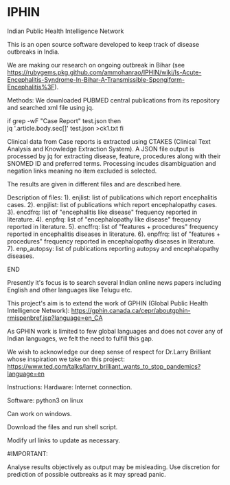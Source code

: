 # IPHIN
Indian Public Health Intelligence Network

This is an open source software developed to keep track of disease outbreaks in India. 

We are making our research on ongoing outbreak in Bihar (see https://rubygems.pkg.github.com/ammohanrao/IPHIN/wiki/Is-Acute-Encephalitis-Syndrome-In-Bihar-A-Transmissible-Spongiform-Encephalitis%3F).

Methods: We downloaded PUBMED central publications from its repository and searched xml file using jq.

if grep -wF "Case Report" test.json
	then		
		jq '.article.body.sec[]' test.json >ck1.txt
fi

Clinical data from Case reports is extracted using CTAKES (Clinical Text Analysis and Knowledge Extraction System). 
A JSON file output is processed by jq for extracting disease, feature, procedures along with their SNOMED ID and preferred terms. Processing incudes disambiguation and negation links meaning no item excluded is selected.

The results are given in different files and are described here.

Description of files:
1). enjlist: list of publications which report encephalitis cases.
2). enpjlist: list of publications which report encephalopathy cases.
3). encdfrq: list of "encephalitis like disease" frequency reported in literature.
4). enpfrq: list of "encephalopathy like disease" frequency reported in literature.
5). encffrq: list of "features + procedures" frequency reported in encephalitis diseases in literature.
6). enpffrq: list of "features + procedures" frequency reported in encephalopathy diseases in literature.
7). enp_autopsy: list of publications reporting autopsy and encephalopathy diseases.

END

Presently it's focus is to search several Indian online news papers including English and other languages like Telugu etc.

This project's aim is to extend the work of GPHIN (Global Public Health Intelligence Network):
https://gphin.canada.ca/cepr/aboutgphin-rmispenbref.jsp?language=en_CA

As GPHIN work is limited to few global languages and does not cover any of Indian languages, we felt the need to fulfill this gap.

We wish to acknowledge our deep sense of respect for Dr.Larry Brilliant whose inspiration we take on this project:
https://www.ted.com/talks/larry_brilliant_wants_to_stop_pandemics?language=en

Instructions:
Hardware: Internet connection.

Software: python3 on linux

Can work on windows.

Download the files and run shell script.

Modify url links to update as necessary.

#IMPORTANT:

Analyse results objectively as output may be misleading. Use discretion for prediction of possible outbreaks as it may spread panic. 
